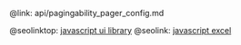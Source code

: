 @link: api/pagingability_pager_config.md

@seolinktop: [javascript ui library](https://webix.com)
@seolink: [javascript excel](https://webix.com/widget/excel_viewer/)